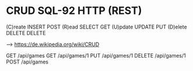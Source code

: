 # CRUD                SQL-92          HTTP (REST)
(C)reate              INSERT	      POST
(R)ead                SELECT          GET
(U)pdate              UPDATE          PUT
(D)elete              DELETE          DELETE

--> https://de.wikipedia.org/wiki/CRUD


GET     /api/games
GET     /api/games/1
PUT     /api/games/1
DELETE  /api/games/1
POST    /api/games